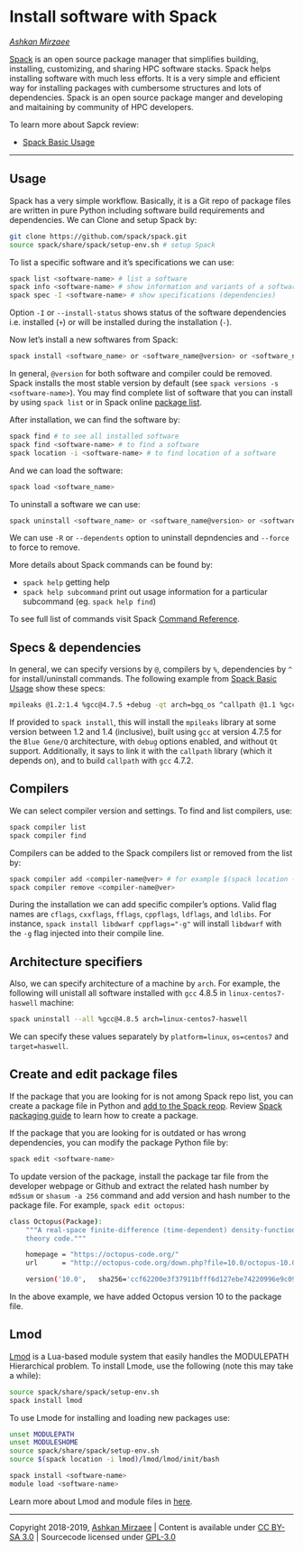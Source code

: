 # Install software with Spack
*[Ashkan Mirzaee](https://ashki23.github.io/index.html)*

[Spack](https://spack.readthedocs.io/en/latest/) is an open source
package manager that simplifies building, installing, customizing, and
sharing HPC software stacks. Spack helps installing software with much
less efforts. It is a very simple and efficient way for installing
packages with cumbersome structures and lots of dependencies. Spack is
an open source package manger and developing and maitaining by community
of HPC developers.

To learn more about Sapck review:

  - [Spack Basic
    Usage](https://spack.readthedocs.io/en/latest/basic_usage.html)

-----

## Usage

Spack has a very simple workflow. Basically, it is a Git repo of package
files are written in pure Python including software build requirements
and dependencies. We can Clone and setup Spack by:

``` bash
git clone https://github.com/spack/spack.git
source spack/share/spack/setup-env.sh # setup Spack
```

To list a specific software and it’s specifications we can use:

``` bash
spack list <software-name> # list a software
spack info <software-name> # show information and variants of a software
spack spec -I <software-name> # show specifications (dependencies)
```

Option `-I` or `--install-status` shows status of the software
dependencies i.e. installed (`+`) or will be installed during the
installation (`-`).

Now let’s install a new softwares from Spack:

``` bash
spack install <software_name> or <software_name@version> or <software_name@version %compiler@version> 
```

In general, `@version` for both software and compiler could be removed.
Spack installs the most stable version by default (see `spack versions
-s <software-name>`). You may find complete list of software that you
can install by using `spack list` or in Spack online [package
list](https://spack.readthedocs.io/en/latest/package_list.html).

After installation, we can find the software by:

``` bash
spack find # to see all installed software
spack find <software-name> # to find a software
spack location -i <software-name> # to find location of a software 
```

And we can load the software:

``` bash
spack load <software_name>
```

To uninstall a software we can use:

``` bash
spack uninstall <software_name> or <software_name@version> or <software_name@version %compiler@version>
```

We can use `-R` or `--dependents` option to uninstall depndencies and
`--force` to force to remove.

More details about Spack commands can be found by:

  - `spack help` getting help
  - `spack help subcommand` print out usage information for a particular
    subcommand (eg. `spack help find`)

To see full list of commands visit Spack [Command
Reference](https://spack.readthedocs.io/en/latest/command_index.html).

## Specs & dependencies

In general, we can specify versions by `@`, compilers by `%`,
dependencies by `^` for install/uninstall commands. The following
example from [Spack Basic
Usage](https://spack.readthedocs.io/en/latest/basic_usage.html?highlight=cflags#specs-dependencies)
show these specs:

``` bash
mpileaks @1.2:1.4 %gcc@4.7.5 +debug -qt arch=bgq_os ^callpath @1.1 %gcc@4.7.2
```

If provided to `spack install`, this will install the `mpileaks` library
at some version between 1.2 and 1.4 (inclusive), built using `gcc` at
version 4.7.5 for the `Blue Gene/Q` architecture, with `debug` options
enabled, and without `Qt` support. Additionally, it says to link it with
the `callpath` library (which it depends on), and to build `callpath`
with `gcc` 4.7.2.

## Compilers

We can select compiler version and settings. To find and list compilers,
use:

``` bash
spack compiler list
spack compiler find
```

Compilers can be added to the Spack compilers list or removed from the
list by:

``` bash
spack compiler add <compiler-name@ver> # for example $(spack location -i gcc@10.1.0) add gcc 10 compiler that already is installed by Spack
spack compiler remove <compiler-name@ver>
```

During the installation we can add specific compiler’s options. Valid
flag names are `cflags`, `cxxflags`, `fflags`, `cppflags`, `ldflags`,
and `ldlibs`. For instance, `spack install libdwarf cppflags="-g"` will
install `libdwarf` with the `-g` flag injected into their compile line.

## Architecture specifiers

Also, we can specify architecture of a machine by `arch`. For example,
the following will unistall all software installed with `gcc` 4.8.5 in
`linux-centos7-haswell` machine:

``` bash
spack uninstall --all %gcc@4.8.5 arch=linux-centos7-haswell
```

We can specify these values separately by `platform=linux`, `os=centos7`
and `target=haswell`.

## Create and edit package files

If the package that you are looking for is not among Spack repo list,
you can create a package file in Python and [add to the Spack
reop](https://spack.readthedocs.io/en/latest/contribution_guide.html).
Review [Spack packaging
guide](https://spack.readthedocs.io/en/latest/packaging_guide.html) to
learn how to create a package.

If the package that you are looking for is outdated or has wrong
dependencies, you can modify the package Python file by:

``` bash
spack edit <software-name>
```

To update version of the package, install the package tar file from the
developer webpage or Github and extract the related hash number by
`md5sum` or `shasum -a 256` command and add version and hash number to
the package file. For example, `spack edit octopus`:

``` bash
class Octopus(Package):
    """A real-space finite-difference (time-dependent) density-functional
    theory code."""

    homepage = "https://octopus-code.org/"
    url      = "http://octopus-code.org/down.php?file=10.0/octopus-10.0.tar.gz"

    version('10.0',   sha256='ccf62200e3f37911bfff6d127ebe74220996e9c09383a10b1420c81d931dcf23')
```

In the above example, we have added Octopus version 10 to the package
file.

## Lmod

[Lmod](https://www.tacc.utexas.edu/research-development/tacc-projects/lmod)
is a Lua-based module system that easily handles the MODULEPATH
Hierarchical problem. To install Lmode, use the following (note this may
take a while):

``` bash
source spack/share/spack/setup-env.sh
spack install lmod
```

To use Lmode for installing and loading new packages use:

``` bash
unset MODULEPATH
unset MODULESHOME
source spack/share/spack/setup-env.sh
source $(spack location -i lmod)/lmod/lmod/init/bash

spack install <software-name>
module load <software-name>
```

Learn more about Lmod and module files in
[here](https://spack-tutorial.readthedocs.io/en/latest/tutorial_modules.html).

---

Copyright 2018-2019, [Ashkan Mirzaee](https://ashki23.github.io/index.html) | Content is available under [CC BY-SA 3.0](https://creativecommons.org/licenses/by-sa/3.0/) | Sourcecode licensed under [GPL-3.0](https://www.gnu.org/licenses/gpl-3.0.en.html)
